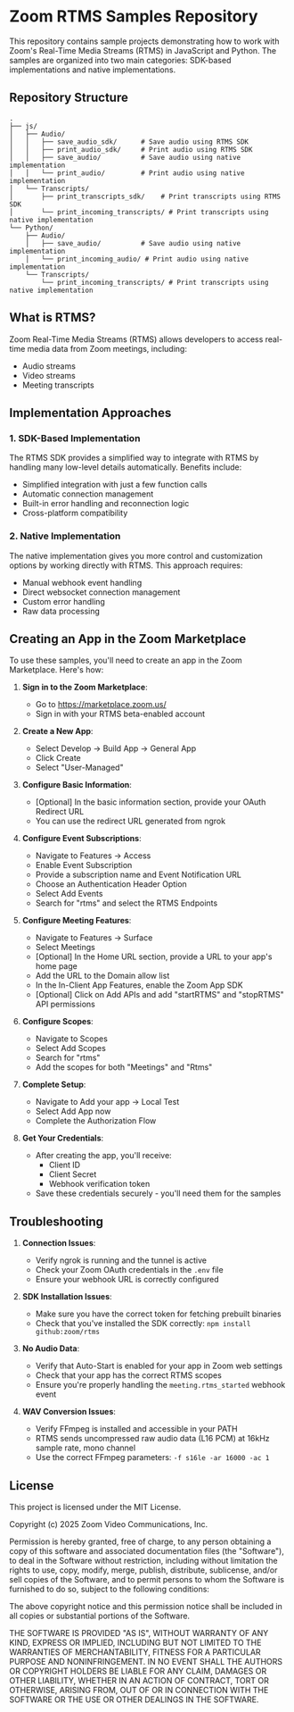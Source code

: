 # Zoom RTMS Samples Repository

This repository contains sample projects demonstrating how to work with Zoom's Real-Time Media Streams (RTMS) in JavaScript and Python. The samples are organized into two main categories: SDK-based implementations and native implementations.

## Repository Structure

```
.
├── js/
│   ├── Audio/
│   │   ├── save_audio_sdk/      # Save audio using RTMS SDK
│   │   ├── print_audio_sdk/     # Print audio using RTMS SDK
│   │   ├── save_audio/          # Save audio using native implementation
│   │   └── print_audio/         # Print audio using native implementation
│   └── Transcripts/
│       ├── print_transcripts_sdk/    # Print transcripts using RTMS SDK
│       └── print_incoming_transcripts/ # Print transcripts using native implementation
└── Python/
    ├── Audio/
    │   ├── save_audio/          # Save audio using native implementation
    │   └── print_incoming_audio/ # Print audio using native implementation
    └── Transcripts/
        └── print_incoming_transcripts/ # Print transcripts using native implementation
```

## What is RTMS?

Zoom Real-Time Media Streams (RTMS) allows developers to access real-time media data from Zoom meetings, including:
- Audio streams
- Video streams
- Meeting transcripts

## Implementation Approaches

### 1. SDK-Based Implementation
The RTMS SDK provides a simplified way to integrate with RTMS by handling many low-level details automatically. Benefits include:
- Simplified integration with just a few function calls
- Automatic connection management
- Built-in error handling and reconnection logic
- Cross-platform compatibility

### 2. Native Implementation
The native implementation gives you more control and customization options by working directly with RTMS. This approach requires:
- Manual webhook event handling
- Direct websocket connection management
- Custom error handling
- Raw data processing

## Creating an App in the Zoom Marketplace

To use these samples, you'll need to create an app in the Zoom Marketplace. Here's how:

1. **Sign in to the Zoom Marketplace**:
   - Go to https://marketplace.zoom.us/
   - Sign in with your RTMS beta-enabled account

2. **Create a New App**:
   - Select Develop → Build App → General App
   - Click Create
   - Select "User-Managed"

3. **Configure Basic Information**:
   - [Optional] In the basic information section, provide your OAuth Redirect URL
   - You can use the redirect URL generated from ngrok

4. **Configure Event Subscriptions**:
   - Navigate to Features → Access
   - Enable Event Subscription
   - Provide a subscription name and Event Notification URL
   - Choose an Authentication Header Option
   - Select Add Events
   - Search for "rtms" and select the RTMS Endpoints

5. **Configure Meeting Features**:
   - Navigate to Features → Surface
   - Select Meetings
   - [Optional] In the Home URL section, provide a URL to your app's home page
   - Add the URL to the Domain allow list
   - In the In-Client App Features, enable the Zoom App SDK
   - [Optional] Click on Add APIs and add "startRTMS" and "stopRTMS" API permissions

6. **Configure Scopes**:
   - Navigate to Scopes
   - Select Add Scopes
   - Search for "rtms"
   - Add the scopes for both "Meetings" and "Rtms"

7. **Complete Setup**:
   - Navigate to Add your app → Local Test
   - Select Add App now
   - Complete the Authorization Flow

8. **Get Your Credentials**:
   - After creating the app, you'll receive:
     - Client ID
     - Client Secret
     - Webhook verification token
   - Save these credentials securely - you'll need them for the samples

## Troubleshooting

1. **Connection Issues**:
   - Verify ngrok is running and the tunnel is active
   - Check your Zoom OAuth credentials in the `.env` file
   - Ensure your webhook URL is correctly configured

2. **SDK Installation Issues**:
   - Make sure you have the correct token for fetching prebuilt binaries
   - Check that you've installed the SDK correctly: `npm install github:zoom/rtms`

3. **No Audio Data**:
   - Verify that Auto-Start is enabled for your app in Zoom web settings
   - Check that your app has the correct RTMS scopes
   - Ensure you're properly handling the `meeting.rtms_started` webhook event

4. **WAV Conversion Issues**:
   - Verify FFmpeg is installed and accessible in your PATH
   - RTMS sends uncompressed raw audio data (L16 PCM) at 16kHz sample rate, mono channel
   - Use the correct FFmpeg parameters: `-f s16le -ar 16000 -ac 1`

## License

This project is licensed under the MIT License.

Copyright (c) 2025 Zoom Video Communications, Inc.

Permission is hereby granted, free of charge, to any person obtaining a copy
of this software and associated documentation files (the "Software"), to deal
in the Software without restriction, including without limitation the rights
to use, copy, modify, merge, publish, distribute, sublicense, and/or sell
copies of the Software, and to permit persons to whom the Software is
furnished to do so, subject to the following conditions:

The above copyright notice and this permission notice shall be included in all
copies or substantial portions of the Software.

THE SOFTWARE IS PROVIDED "AS IS", WITHOUT WARRANTY OF ANY KIND, EXPRESS OR
IMPLIED, INCLUDING BUT NOT LIMITED TO THE WARRANTIES OF MERCHANTABILITY,
FITNESS FOR A PARTICULAR PURPOSE AND NONINFRINGEMENT. IN NO EVENT SHALL THE
AUTHORS OR COPYRIGHT HOLDERS BE LIABLE FOR ANY CLAIM, DAMAGES OR OTHER
LIABILITY, WHETHER IN AN ACTION OF CONTRACT, TORT OR OTHERWISE, ARISING FROM,
OUT OF OR IN CONNECTION WITH THE SOFTWARE OR THE USE OR OTHER DEALINGS IN THE
SOFTWARE. 
